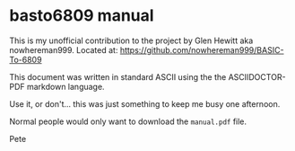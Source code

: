 # basto6809 manual

This is my unofficial contribution to the project by Glen Hewitt aka nowhereman999. Located at: https://github.com/nowhereman999/BASIC-To-6809

This document was written in standard ASCII using the the ASCIIDOCTOR-PDF markdown language.

Use it, or don't... this was just something to keep me busy one afternoon.

Normal people would only want to download the `manual.pdf` file.

Pete
